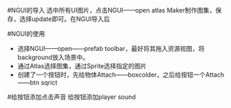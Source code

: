 #NGUI的导入
选中所有UI图片，点击NGUI——open atlas Maker制作图集，保存，选择update即可。在NGUI导入后

#NGUI的使用
- 选择NGUI——open——prefab toolbar，最好将其拖入资源视图，将background放入场景中。
- 通过Atlas选择图集，通过Sprite选择指定的图片
- 创建了一个按钮时，先给物体Attach——boxcolder，之后给按钮一个Attach——btn sqrict

#给按钮添加点击声音
给按钮添加player sound